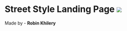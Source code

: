 # Street Style Landing Page  ![](https://img.shields.io/badge/-Non--Rsponsive%20-orange)
 
Made by - **Robin Khilery**


